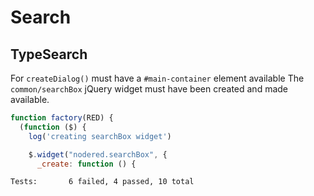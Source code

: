 # Search

## TypeSearch

For `createDialog()` must have a `#main-container` element available
The `common/searchBox` jQuery widget must have been created and made available.

```js
function factory(RED) {
  (function ($) {
    log('creating searchBox widget')

    $.widget("nodered.searchBox", {
      _create: function () {
```

`Tests:       6 failed, 4 passed, 10 total`
